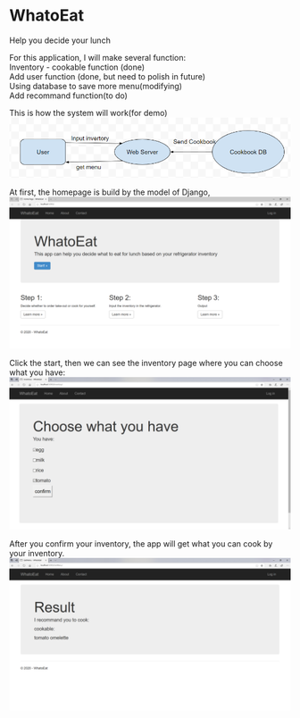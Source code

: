 # WhatoEat
Help you decide  your lunch  

For this application, I will make several function:   
Inventory - cookable function (done)   
Add user function (done, but need to polish in future)   
Using database to save more menu(modifying)   
Add recommand function(to do)   

This is how the system will work(for demo)  
![image](System_Design1.0.jpg)  

At first, the homepage is build by the model of Django,  
![image](image/homepage.jpg)   

Click the start, then we can see the inventory page where you can choose what you have:  
![image](image/Inventory.jpg)   

After you confirm your inventory, the app will get what you can cook by your inventory.
![image](image/output.jpg)   
